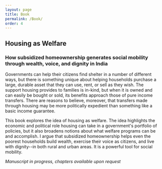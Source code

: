 ```yaml
---
layout: page
title: Book
permalink: /Book/
order: 4
---
```


<!-- Global site tag (gtag.js) - Google Analytics -->
<script async src="https://www.googletagmanager.com/gtag/js?id=UA-111923831-1"></script>
<script>
  window.dataLayer = window.dataLayer || [];
  function gtag(){dataLayer.push(arguments);}
  gtag('js', new Date());

  gtag('config', 'UA-111923831-1');
</script>


## Housing as Welfare
### How subsidized homeownership generates social mobility through wealth, voice, and dignity in India

Governments can help their citizens find shelter in a number of different ways, but there is something unique about helping households purchase a large, durable asset that they can use, rent, or sell as they wish. The support housing provides to families is in-kind, but when it is owned and can easily be bought or sold, its benefits approach those of pure income transfers. There are reasons to believe, moreover, that transfers made through housing may be more politically expedient than something like a basic income guarantee. 
	
This book explores the idea of housing as welfare.  The idea highlights the economic and political role housing can take in a government's portfolio of policies, but it also broadens notions about what welfare programs can be and accomplish. I argue that subsidized homeownership helps even the poorest households build wealth, exercise their voice as citizens, and live with dignity--in both rural and urban areas. It is a powerful tool for social mobility. 


*Manuscript in progress, chapters available upon request*

